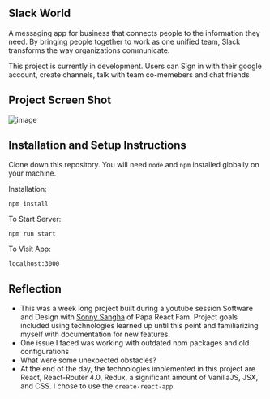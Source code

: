 ## Slack World

 A messaging app for business that connects people to the information they need. By bringing people together to work as one unified team, Slack transforms the way organizations communicate.

This project is currently in development. Users can Sign in with their google account, create channels, talk with team co-memebers and chat friends

## Project Screen Shot
  
![image](https://github.com/Haruna2004/Slack-clone/assets/106999819/78f0a6f9-efea-4b91-b8d7-558bca35a97e)

## Installation and Setup Instructions

Clone down this repository. You will need `node` and `npm` installed globally on your machine.  

Installation:

`npm install`  

To Start Server:

`npm run start`  

To Visit App:

`localhost:3000`  

## Reflection

  - This was a week long project built during a youtube session Software and Design with [Sonny Sangha](https://youtube.com/@SonnySangha) of Papa React Fam. Project goals included using technologies learned up until this point and familiarizing myself with documentation for new features.  
  - One issue I faced was working with outdated npm packages and old configurations
  - What were some unexpected obstacles?
  - At the end of the day, the technologies implemented in this project are React, React-Router 4.0, Redux,  a significant amount of VanillaJS, JSX, and CSS. I chose to use the `create-react-app`.
